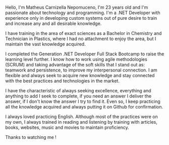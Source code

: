Hello, I'm Matheus Carnizella Nepomuceno, I'm 23 years old and I'm passionate about technology and programming. I'm a .NET Developer with experience only in developing custom systems out of pure desire to train and increase any and all desirable knowledge.

I have training in the area of exact sciences as a Bachelor in Chemistry and Technician in Plastics, where I had no attachment to enjoy the area, but I maintain the vast knowledge acquired.

I completed the Generation .NET Developer Full Stack Bootcamp to raise the learning level further. I know how to work using agile methodologies (SCRUM) and taking advantage of the soft skills that I stand out as: teamwork and persistence, to improve my interpersonal connection. I am flexible and always seek to acquire new knowledge and stay connected with the best practices and technologies in the market.

I have the characteristic of always seeking excellence, everything and anything to add I seek to complete, if you need an answer I deliver the answer, if I don't know the answer I try to find it. Even so, I keep practicing all the knowledge acquired and always putting it on Github for confirmation.

I always loved practicing English. Although most of the practices were on my own, I always trained in reading and listening by training with articles, books, websites, music and movies to maintain proficiency.


Thanks to watching me !
